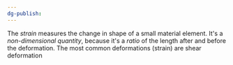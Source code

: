 ```yaml
---
dg-publish:
---
```

The *strain* measures the change in shape of a small material element. It's a *non-dimensional quantity*, because it's a *ratio* of the length after and before the deformation. 
The most common deformations (strain) are shear deformation